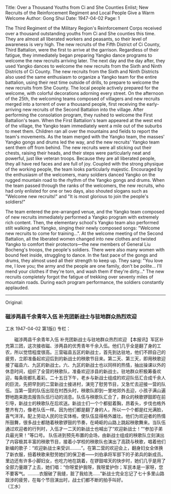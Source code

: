 Title: Over a Thousand Youths from Ci and She Counties Enlist; New Recruits of the Reinforcement Regiment and Local People Give a Warm Welcome
Author: Gong Shui
Date: 1947-04-02
Page: 1

The Third Regiment of the Military Region's Reinforcement Corps received over a thousand outstanding youths from Ci and She counties this time. They are almost all liberated workers and peasants, so their level of awareness is very high. The new recruits of the Fifth District of Ci County, Third Battalion, were the first to arrive at the garrison. Regardless of their fatigue, they immediately began preparing Yangko dance programs to welcome the new recruits arriving later. The next day and the day after, they used Yangko dances to welcome the new recruits from the Sixth and Ninth Districts of Ci County. The new recruits from the Sixth and Ninth Districts also used the same enthusiasm to organize a Yangko team for the entire battalion, using their rest time outside of drills, to prepare to welcome the new recruits from She County. The local people actively prepared for the welcome, with colorful decorations adorning every street. On the afternoon of the 25th, the welcoming teams composed of villagers and new recruits merged into a torrent of over a thousand people, first receiving the early-arriving new recruits of the Second Battalion into the village. After performing the consolation program, they rushed to welcome the First Battalion's team. When the First Battalion's team appeared at the west end of the village, the Yangko team immediately went a mile out of the suburbs to meet them. Children ran all over the mountains and fields to report the team's movements. As the team merged with the Yangko team, the masses' Yangko gongs and drums led the way, and the new recruits' Yangko team sent them off from behind. The new recruits were all sticking out their chests, raising their heads, and their steps were particularly neat and powerful, just like veteran troops. Because they are all liberated people, they all have red faces and are full of joy. Coupled with the strong physique of the working people, the team looks particularly majestic. Encouraged by the enthusiasm of the welcomers, many soldiers danced Yangko on the rugged mountain road to the rhythm of the Yangko gongs and drums. When the team passed through the ranks of the welcomers, the new recruits, who had only enlisted for one or two days, also shouted slogans such as "Welcome new recruits!" and "It is most glorious to join the people's soldiers!"

The team entered the pre-arranged venue, and the Yangko team composed of new recruits immediately performed a Yangko program with extremely rich content. Then, the elementary school's Yangko team also performed stilt walking and Yangko, singing their newly composed songs: "Welcome new recruits to come for training...". At the welcome meeting of the Second Battalion, all the liberated women changed into new clothes and twisted Yangko to comfort their protectors—the new members of General Liu Bocheng's troops, the people's soldiers. There were also many women with bound feet inside, struggling to dance. In the fast pace of the gongs and drums, they almost used all their strength to keep up. They sang: "You love me, I love you; the army and the people are one family, don't be polite... I'll mend your clothes if they're torn, and wash them if they're dirty..." The new recruits completely forgot the fatigue of trekking over seventy miles of mountain roads. During each program performance, the soldiers constantly applauded.



<hr /> 

Original: 


### 磁涉两县千余青年入伍  补充团新战士与驻地群众热烈欢迎
工水
1947-04-02
第1版()
专栏：

　　磁涉两县千余青年入伍
    补充团新战士与驻地群众热烈欢迎
    【本报讯】军区补充第三团，这次接收磁、涉两县的优秀青年千余入伍。他们几乎全是翻了身的工农，所以觉悟程度很高。三营磁县五区的新战士，首先到达驻地，他们不顾自己的疲劳，立即准备起欢迎后到的新战士的秧歌节目来。第二天、第三天，即用秧歌迎接了磁县六、九区的新战士。六、九区的新战士也以同样的热情，抽出操课以外的休息时间，组织了全营的秧歌队，准备欢迎涉县的新战士。驻地群众积极筹备欢迎，每条街都扎着彩。二十五日下午，老乡与新战士组成的欢迎队伍汇合成千余人的巨流，先把早到的二营新战士接进村，演完了慰劳节目，又急忙去迎接一营的队伍。当第一营的队伍出现在村西头时，秧歌队即到一里地郊外去迎，小孩子满山遍野地跑来跑去报告队伍行动的消息。队伍与秧歌队汇合了，群众的秧歌锣鼓即在前引导，新战士的秧歌队在后欢送。新战士们一个个都挺着胸，昂着头，步伐也格外整齐有力，像老队伍一样。因为他们都是翻了身的人，所以一个个都是红光满脸，喜气洋洋。配上劳动人民的壮实体格，使队伍显得格外雄壮。他们为欢迎者的热情所鼓舞，很多战士都随着秧歌锣鼓的节奏，在崎岖的山路上跳起秧歌舞来。当队伍通过欢迎者的行列时，入伍才一二天的新战士也喊出了“欢迎新战士！”“参加子弟兵最光荣！”等口号。
    队伍进到预先布置的会场，由新战士组成的秧歌队立刻演出了内容极其丰富的秧歌节目，接着小学校的秧歌队也演出了高跷与秧歌，唱着他们新编的歌子：“欢迎新战士来受训………”。在第二营的欢迎会上，翻身妇女全体换了新衣服，扭着秧歌来慰劳她们的保卫者——刘伯承将军部下的子弟兵的新成员。里边还有许多小脚妇女，也吃力地在跳着，在锣鼓喧天的快步时，她们几乎是用了全部力量跟了上去，她们唱：“你呀爱护我呀，我呀爱护你；军民本是一家呀，您不要客气。………衣服破了我缝，脏了我给洗……”新战士完全忘记了七十多里山路跋涉的疲劳，在每个节目演出时，战士们都不断的拍手叫好。          
    （工水）

